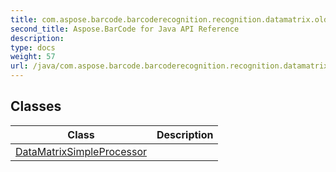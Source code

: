 ```yaml
---
title: com.aspose.barcode.barcoderecognition.recognition.datamatrix.oldalgorithm.datamatrixsimple
second_title: Aspose.BarCode for Java API Reference
description: 
type: docs
weight: 57
url: /java/com.aspose.barcode.barcoderecognition.recognition.datamatrix.oldalgorithm.datamatrixsimple/
---
```


## Classes

| Class | Description |
| --- | --- |
| [DataMatrixSimpleProcessor](../com.aspose.barcode.barcoderecognition.recognition.datamatrix.oldalgorithm.datamatrixsimple/datamatrixsimpleprocessor) |  |
